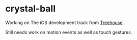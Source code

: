 crystal-ball
============
Working on The iOS development track from [Treehouse](http://www.teamtreehouse.com).

Still needs work on motion events as well as touch gestures.
